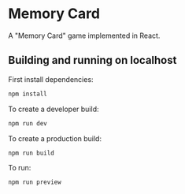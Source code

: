 # Memory Card

A "Memory Card" game implemented in React.

## Building and running on localhost

First install dependencies:

```sh
npm install
```

To create a developer build:

```sh
npm run dev
```

To create a production build:

```sh
npm run build
```

To run:

```sh
npm run preview
```
